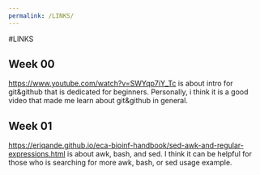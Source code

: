 ```yaml
---
permalink: /LINKS/
---
```

#LINKS
## Week 00
https://www.youtube.com/watch?v=SWYqp7iY_Tc is about intro for git&github that is dedicated for beginners. 
Personally, i think it is a good video that made me learn about git&github in general.
## Week 01
https://eriqande.github.io/eca-bioinf-handbook/sed-awk-and-regular-expressions.html is about awk, bash, and sed. 
I think it can be helpful for those who is searching for more awk, bash, or sed usage example.
